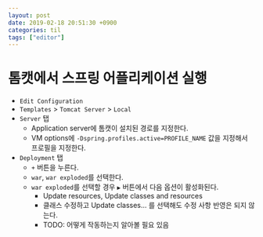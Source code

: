 ```yaml
---
layout: post
date: 2019-02-18 20:51:30 +0900
categories: til
tags: ["editor"]
---
```


# 톰캣에서 스프링 어플리케이션 실행

- `Edit Configuration`
- `Templates` > `Tomcat Server` > `Local`
- `Server` 탭
  - Application server에 톰캣이 설치된 경로를 지정한다.
  - VM options에 `-Dspring.profiles.active=PROFILE_NAME` 값을 지정해서 프로필을 지정한다.
- `Deployment` 탭
  - `+` 버튼을 누른다.
  - `war`, `war exploded`를 선택한다.
  - `war exploded`를 선택할 경우 `▶` 버튼에서 다음 옵션이 활성화된다.
    - Update resources, Update classes and resources
    - 클래스 수정하고 Update classes... 를 선택해도 수정 사항 반영은 되지 않는다.
    - TODO: 어떻게 작동하는지 알아볼 필요 있음
